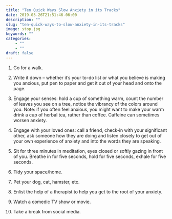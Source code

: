 ```yaml
---
title: "Ten Quick Ways Slow Anxiety in its Tracks"
date: 2019-03-26T21:51:46-06:00
description: ""
slug: "ten-quick-ways-to-slow-anxiety-in-its-tracks"
image: stop.jpg
keywords: ""
categories: 
    - ""
    - ""
draft: false
---
```


1. Go for a walk.

2. Write it down – whether it’s your to-do list or what you believe is making you anxious, put pen to paper and get it out of your head and onto the page.

3. Engage your senses: hold a cup of something warm, count the number of leaves you see on a tree, notice the vibrancy of the colors around you. Note: if you often feel anxious, you might want to make your warm drink a cup of herbal tea, rather than coffee. Caffeine can sometimes worsen anxiety.

4. Engage with your loved ones: call a friend, check-in with your significant other, ask someone how they are doing and listen closely to get out of your own experience of anxiety and into the words they are speaking.

5. Sit for three minutes in meditation, eyes closed or softly gazing in front of you. Breathe in for five seconds, hold for five seconds, exhale for five seconds.

6. Tidy your space/home.

7. Pet your dog, cat, hamster, etc.

8. Enlist the help of a therapist to help you get to the root of your anxiety.

9. Watch a comedic TV show or movie.

10. Take a break from social media.